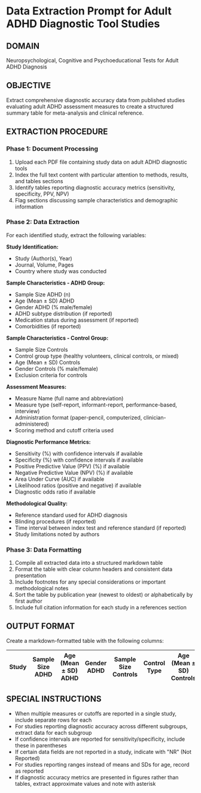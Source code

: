 # Data Extraction Prompt for Adult ADHD Diagnostic Tool Studies

## DOMAIN
Neuropsychological, Cognitive and Psychoeducational Tests for Adult ADHD Diagnosis

## OBJECTIVE
Extract comprehensive diagnostic accuracy data from published studies evaluating adult ADHD assessment measures to create a structured summary table for meta-analysis and clinical reference.

## EXTRACTION PROCEDURE

### Phase 1: Document Processing
1. Upload each PDF file containing study data on adult ADHD diagnostic tools
2. Index the full text content with particular attention to methods, results, and tables sections
3. Identify tables reporting diagnostic accuracy metrics (sensitivity, specificity, PPV, NPV)
4. Flag sections discussing sample characteristics and demographic information

### Phase 2: Data Extraction
For each identified study, extract the following variables:

**Study Identification:**
- Study (Author(s), Year)
- Journal, Volume, Pages
- Country where study was conducted

**Sample Characteristics - ADHD Group:**
- Sample Size ADHD (n)
- Age (Mean ± SD) ADHD
- Gender ADHD (% male/female)
- ADHD subtype distribution (if reported)
- Medication status during assessment (if reported)
- Comorbidities (if reported)

**Sample Characteristics - Control Group:**
- Sample Size Controls
- Control group type (healthy volunteers, clinical controls, or mixed)
- Age (Mean ± SD) Controls
- Gender Controls (% male/female)
- Exclusion criteria for controls

**Assessment Measures:**
- Measure Name (full name and abbreviation)
- Measure type (self-report, informant-report, performance-based, interview)
- Administration format (paper-pencil, computerized, clinician-administered)
- Scoring method and cutoff criteria used

**Diagnostic Performance Metrics:**
- Sensitivity (%) with confidence intervals if available
- Specificity (%) with confidence intervals if available
- Positive Predictive Value (PPV) (%) if available
- Negative Predictive Value (NPV) (%) if available
- Area Under Curve (AUC) if available
- Likelihood ratios (positive and negative) if available
- Diagnostic odds ratio if available

**Methodological Quality:**
- Reference standard used for ADHD diagnosis
- Blinding procedures (if reported)
- Time interval between index test and reference standard (if reported)
- Study limitations noted by authors

### Phase 3: Data Formatting
1. Compile all extracted data into a structured markdown table
2. Format the table with clear column headers and consistent data presentation
3. Include footnotes for any special considerations or important methodological notes
4. Sort the table by publication year (newest to oldest) or alphabetically by first author
5. Include full citation information for each study in a references section

## OUTPUT FORMAT
Create a markdown-formatted table with the following columns:

| Study | Sample Size ADHD | Age (Mean ± SD) ADHD | Gender ADHD | Sample Size Controls | Control Type | Age (Mean ± SD) Controls | Gender Controls | Measure Name | Sensitivity (%) | Specificity (%) | PPV (%) | NPV (%) | Notes |
|-------|-----------------|---------------------|-------------|---------------------|--------------|--------------------------|-----------------|--------------|----------------|-----------------|---------|---------|-------|

## SPECIAL INSTRUCTIONS
- When multiple measures or cutoffs are reported in a single study, include separate rows for each
- For studies reporting diagnostic accuracy across different subgroups, extract data for each subgroup
- If confidence intervals are reported for sensitivity/specificity, include these in parentheses
- If certain data fields are not reported in a study, indicate with "NR" (Not Reported)
- For studies reporting ranges instead of means and SDs for age, record as reported
- If diagnostic accuracy metrics are presented in figures rather than tables, extract approximate values and note with asterisk
